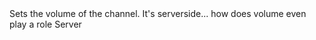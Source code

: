 <function name="SetVolume" parent="IGModAudioChannel" type="classfunc">
	<description>
		Sets the volume of the channel.
		<note>
			It's serverside... how does volume even play a role
		</note>
	</description>
	<realm>Server</realm>
	<args>
		<arg name="playbackRate" type="number">
	</args>
	<rets>
	</rets>
</function>
